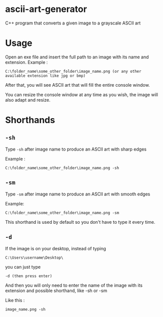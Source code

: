 # ascii-art-generator
C++ program that converts a given image to a grayscale ASCII art
# Usage
Open an exe file and insert the full path to an image with its name and extension.
Example : 
```
C:\folder_name\some_other_folder\image_name.png (or any other available extension like jpg or bmp)
```
After that, you will see ASCII art that will fill the entire console window.

You can resize the console window at any time as you wish, the image will also adapt and resize.
# Shorthands
## `-sh`
Type `-sh` after image name to produce an ASCII art with sharp edges

Example :
```
C:\folder_name\some_other_folder\image_name.png -sh
```
## `-sm`
Type `-sm` after image name to produce an ASCII art with smooth edges

Example:
```
C:\folder_name\some_other_folder\image_name.png -sm
```
This shorthand is used by default so you don't have to type it every time.
## `-d`
If the image is on your desktop, instead of typing 
```
C:\Users\username\Desktop\
```
you can just type 
```
-d (then press enter)
```
And then you will only need to enter the name of the image with its extension and possible shorthand, like -sh or -sm

Like this : 
```
image_name.png -sh
```
